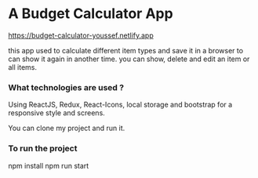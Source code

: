 # A Budget Calculator App
https://budget-calculator-youssef.netlify.app

this app used to calculate different item types and save it in a browser to can show it again in another time.
you can show, delete and edit an item or all items.

### What technologies are used  ?
Using ReactJS, Redux, React-Icons, local storage and bootstrap for a responsive style and screens.

You can clone my project and run it.

### To run the project
npm install
npm run start
